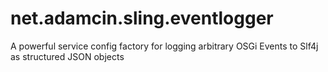 net.adamcin.sling.eventlogger
=============================

A powerful service config factory for logging arbitrary OSGi Events to Slf4j as structured JSON objects
